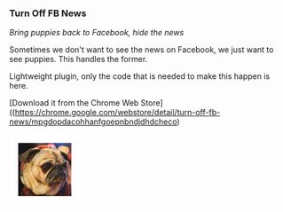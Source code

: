 ### Turn Off FB News

*Bring puppies back to Facebook, hide the news*

Sometimes we don't want to see the news on Facebook, we just want to see puppies. This handles the former.

Lightweight plugin, only the code that is needed to make this happen is here.

[Download it from the Chrome Web Store]((https://chrome.google.com/webstore/detail/turn-off-fb-news/mpgdopdacohhanfgoepnbndjdhdcheco)

![Turn Off FB News Logo](icon_128.png)   
